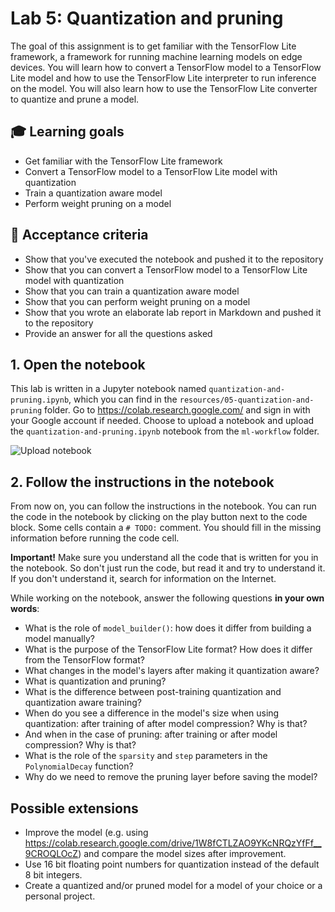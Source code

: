 # Lab 5: Quantization and pruning

The goal of this assignment is to get familiar with the TensorFlow Lite framework, a framework for running machine learning models on edge devices. You will learn how to convert a TensorFlow model to a TensorFlow Lite model and how to use the TensorFlow Lite interpreter to run inference on the model. You will also learn how to use the TensorFlow Lite converter to quantize and prune a model.

## :mortar_board: Learning goals

- Get familiar with the TensorFlow Lite framework
- Convert a TensorFlow model to a TensorFlow Lite model with quantization
- Train a quantization aware model
- Perform weight pruning on a model

## :memo: Acceptance criteria

- Show that you've executed the notebook and pushed it to the repository
- Show that you can convert a TensorFlow model to a TensorFlow Lite model with quantization
- Show that you can train a quantization aware model
- Show that you can perform weight pruning on a model
- Show that you wrote an elaborate lab report in Markdown and pushed it to the repository
- Provide an answer for all the questions asked

## 1. Open the notebook

This lab is written in a Jupyter notebook named `quantization-and-pruning.ipynb`, which you can find in the `resources/05-quantization-and-pruning` folder. Go to <https://colab.research.google.com/> and sign in with your Google account if needed. Choose to upload a notebook and upload the `quantization-and-pruning.ipynb` notebook from the `ml-workflow` folder.

![Upload notebook](./img/05-quantization-and-pruning/upload-notebook.png)

## 2. Follow the instructions in the notebook

From now on, you can follow the instructions in the notebook. You can run the code in the notebook by clicking on the play button next to the code block. Some cells contain a `# TODO:` comment. You should fill in the missing information before running the code cell.

**Important!** Make sure you understand all the code that is written for you in the notebook. So don't just run the code, but read it and try to understand it. If you don't understand it, search for information on the Internet.

While working on the notebook, answer the following questions **in your own words**:

- What is the role of `model_builder()`: how does it differ from building a model manually?
- What is the purpose of the TensorFlow Lite format? How does it differ from the TensorFlow format?
- What changes in the model's layers after making it quantization aware?
- What is quantization and pruning?
- What is the difference between post-training quantization and quantization aware training?
- When do you see a difference in the model's size when using quantization: after training of after model compression? Why is that?
- And when in the case of pruning: after training or after model compression? Why is that?
- What is the role of the `sparsity` and `step` parameters in the `PolynomialDecay` function?
- Why do we need to remove the pruning layer before saving the model?

## Possible extensions

- Improve the model (e.g. using <https://colab.research.google.com/drive/1W8fCTLZAO9YKcNRQzYfFf__9CROQLOcZ>) and compare the model sizes after improvement.
- Use 16 bit floating point numbers for quantization instead of the default 8 bit integers.
- Create a quantized and/or pruned model for a model of your choice or a personal project.
